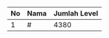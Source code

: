 | No | Nama            | Jumlah Level |
|----|-----------------|--------------|
| 1  | #    |    4380        |
